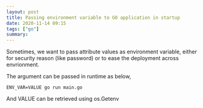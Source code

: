 ```yaml
---
layout: post
title: Passing environment variable to GO application in startup
date: 2020-11-14 09:15
tags: ["go"]
summary:
---
```


Sometimes, we want to pass attribute values as environment variable, either for security reason (like password) or to ease the deployment across envrionment.

The argument can be passed in runtime as below,

`ENV_VAR=VALUE go run main.go`

And VALUE can be retrieved using os.Getenv
